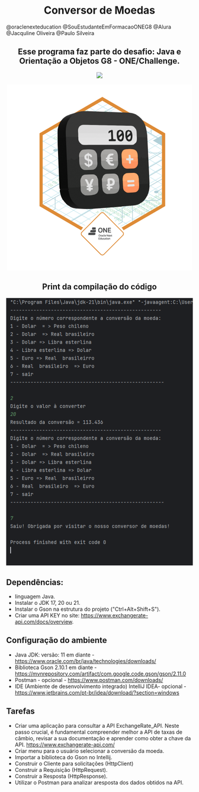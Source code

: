 
<h1 align="center"> Conversor de Moedas </h1>

@oraclenexteducation 
@SouEstudanteEmFormacaoONEG8 
@Alura 
@Jacquline Oliveira 
@Paulo Silveira

<h2 align= "center"> Esse programa faz parte do desafio: Java e Orientação a Objetos G8 - ONE/Challenge.</h2>
<p align="center">

<div align="center">
<img loading="lazy" src="http://img.shields.io/static/v1?label=PROGRAMA&message=CONVERSOR-DE-MOEDAS&color=GREEN&style=for-the-badge"/>
</p>
<img src="https://github.com/terezafcsousa2/ConversorDeMoedas/blob/main/assets/Badge-Conversor.png" alt= "Badge">

## Print da compilação do código

<img src="https://github.com/terezafcsousa2/ConversorDeMoedas/blob/main/assets/print_da-Compilacao.png" alt=" Print da compilação do código" >
</div>



 ## Dependências:
 
 * linguagem Java.
 * Instalar o JDK 17, 20 ou 21.
 * Instalar o Gson na estrutura do projeto ("Ctrl+Alt+Shift+S").
 * Criar uma API KEY no site: https://www.exchangerate-api.com/docs/overview.
   
## Configuração do ambiente

* Java JDK: versão: 11 em diante - https://www.oracle.com/br/java/technologies/downloads/
* Biblioteca Gson 2.10.1 em diante - https://mvnrepository.com/artifact/com.google.code.gson/gson/2.11.0
* Postman - opcional - https://www.postman.com/downloads/
* IDE (Ambiente de desenvolvimento integrado) IntelliJ IDEA- opcional - https://www.jetbrains.com/pt-br/idea/download/?section=windows

 

## Tarefas

* Criar uma aplicação para consultar a API ExchangeRate_API. Neste passo crucial, é fundamental compreender melhor a API de taxas de câmbio, revisar a sua documentação e aprender como obter a chave da API. https://www.exchangerate-api.com/ 
* Criar menu para o usuário selecionar a conversão da moeda.
* Importar a biblioteca do Gson no Intellij.
* Construir o Cliente para solicitações (HttpClient)
* Construir a Requisição (HttpRequest).
* Construir a Resposta (HttpResponse).
* Utilizar o Postman para analizar aresposta dos dados obtidos na API.
   


